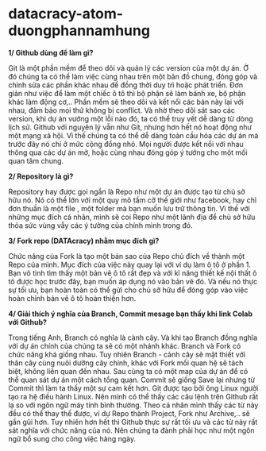 # datacracy-atom-duongphannamhung
**1/ Github dùng để làm gì?**

  Git là một phần mềm để theo dõi và quản lý các version của một dự án. Ở đó chúng ta có thể làm việc cùng nhau trên một bản đồ chung, đóng góp và chỉnh sửa các phần khác nhau để đồng thời duy trì hoặc phát triển. Đơn giản như việc để làm một chiếc ô tô thì bộ phận sẽ làm bánh xe, bộ phận khác làm động cơ,.. Phần mềm sẽ theo dõi và kết nối các bản này lại với nhau, đảm bảo mọi thứ không bị conflict. Và nhờ theo dõi sát sao các version, khi dự án vướng một lỗi nào đó, ta có thể truy vết dễ dàng từ dòng lịch sử.
  Github với nguyên lý vẫn như Git, nhưng hơn hết nó hoạt động như một mạng xã hội. Vì thế chúng ta có thể dễ dàng toàn cầu hóa các dự án mà trước đây nó chỉ ở mức cộng đồng nhỏ. Mọi người được kết nối với nhau thông qua các dự án mở, hoặc cùng nhau đóng góp ý tưởng cho một mối quan tâm chung.
  
  
**2/ Repository là gì?**

  Repository hay được gọi ngắn là Repo như một dự án được tạo từ chủ sở hữu nó. Nó có thể lớn với một quy mô tầm cỡ thế giới như facebook, hay chỉ đơn thuần là một file , một folder mà bạn muốn lưu trữ thông tin. Vì thế với những mục đích cá nhân, mình sẽ coi Repo như một lãnh địa để chủ sở hữu thỏa sức vùng vẫy các ý tưởng của chính mình trong đó.
  
  
**3/ Fork repo (DATAcracy) nhằm mục đích gì?**

  Chức năng của Fork là tạo một bản sao của Repo chủ đích về thành một Repo của mình. Mục đích của việc này quay lại với ví dụ làm ô tô ở phần 1. Bạn vô tình tìm thấy một bản vẽ ô tô rất đẹp và với kĩ năng thiết kế nội thất ô tô được học trước đây, bạn muốn áp dụng nó vào bản vẽ đó. Và nếu nó thực sự tối ưu, bạn hoàn toàn có thể gửi cho chủ sỡ hữu để đóng góp vào việc hoàn chỉnh bản vẽ ô tô hoàn thiện hơn. 
  
  
**4/ Giải thích ý nghĩa của Branch, Commit mesage bạn thấy khi link Colab với Github?**

  Trong tiếng Anh, Branch có nghĩa là cành cây. Và khi tạo Branch đồng nghĩa với dự án chính của chúng ta sẽ có một nhánh khác. Branch và Fork có chức năng khá giống nhau. Tuy nhiên Branch - cành cây sẽ mật thiết với thân cây cùng nuôi dưỡng cây chính, khác với Fork mối quan hệ sẽ tách biệt, không liên quan đến nhau. Sau cùng ta có một map của dự án để có thể quan sát dự án một cách tổng quan.
  Commit sẽ giống Save lại nhưng từ Commit thì làm ta thấy một sự cam kết hơn. Git được tạo bởi ông Linux người tạo ra hệ điều hành Linux. Nên mình có thể thấy các câu lệnh trên Github rất lạ so với ngôn ngữ máy tính bình thường. Theo cá nhân mình thấy các từ này đều có thể thay thế được, ví dự Repo thành Project, Fork như Archive,.. sẽ gần gũi hơn. Tuy nhiên hơn hết thì Github thực sự rất tối ưu và các từ này rất sát nghĩa với chức năng của nó. Nên chúng ta đành phải học như một ngôn ngữ bổ sung cho công việc hàng ngày.
